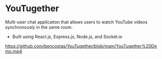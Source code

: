 ﻿# YouTugether

Multi-user chat application that allows users to watch YouTube videos synchronously in the same room.
- Built using React.js, Express.js, Node.js, and Socket.io

https://github.com/bencostas/YouTugether/blob/main/YouTugether%20Demo.mp4
